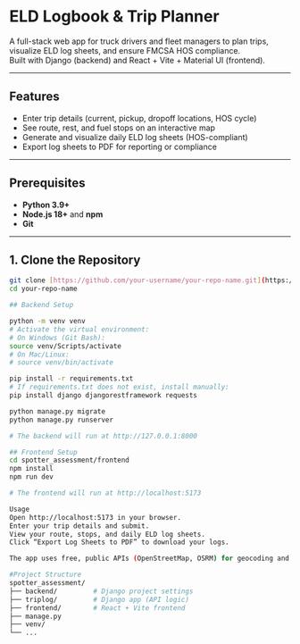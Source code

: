 # ELD Logbook & Trip Planner

A full-stack web app for truck drivers and fleet managers to plan trips, visualize ELD log sheets, and ensure FMCSA HOS compliance.  
Built with Django (backend) and React + Vite + Material UI (frontend).

---

## Features

- Enter trip details (current, pickup, dropoff locations, HOS cycle)
- See route, rest, and fuel stops on an interactive map
- Generate and visualize daily ELD log sheets (HOS-compliant)
- Export log sheets to PDF for reporting or compliance

---

## Prerequisites

- **Python 3.9+**
- **Node.js 18+** and **npm**
- **Git**

---

## 1. Clone the Repository

```bash
git clone [https://github.com/your-username/your-repo-name.git](https://github.com/your-username/your-repo-name.git)
cd your-repo-name

## Backend Setup

python -m venv venv
# Activate the virtual environment:
# On Windows (Git Bash):
source venv/Scripts/activate
# On Mac/Linux:
# source venv/bin/activate

pip install -r requirements.txt
# If requirements.txt does not exist, install manually:
pip install django djangorestframework requests

python manage.py migrate
python manage.py runserver

# The backend will run at http://127.0.0.1:8000

## Frontend Setup
cd spotter_assessment/frontend
npm install
npm run dev

# The frontend will run at http://localhost:5173

Usage
Open http://localhost:5173 in your browser.
Enter your trip details and submit.
View your route, stops, and daily ELD log sheets.
Click “Export Log Sheets to PDF” to download your logs.

The app uses free, public APIs (OpenStreetMap, OSRM) for geocoding and routing.

#Project Structure
spotter_assessment/
├── backend/         # Django project settings
├── triplog/         # Django app (API logic)
├── frontend/        # React + Vite frontend
├── manage.py
├── venv/
└── ...
